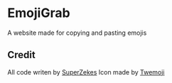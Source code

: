 # EmojiGrab
A website made for copying and pasting emojis

## Credit
All code writen by <a href="https://github.com/SuperZekes">SuperZekes</a> Icon made by <a href="https://twemoji.twitter.com/content/twemoji-twitter/en.html">Twemoji</a>

